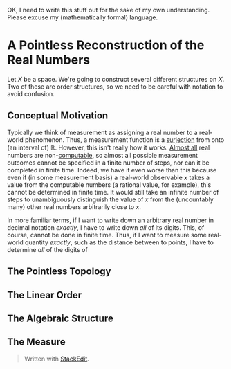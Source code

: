 OK, I need to write this stuff out for the sake of my own understanding. Please excuse my (mathematically formal) language. 

# A Pointless Reconstruction of the Real Numbers
Let $X$ be a space. We're going to construct several different structures on $X$. Two of these are order structures, so we need to be careful with notation to avoid confusion.

## Conceptual Motivation
Typically we think of measurement as assigning a real number to a real-world phenomenon. Thus, a measurement function is a [surjection](https://en.wikipedia.org/wiki/Surjective_function) from  onto (an interval of) $\mathbb{R}$. However, this isn't really how it works. [Almost all](https://en.wikipedia.org/wiki/Almost_all) real numbers are non-[computable](https://en.wikipedia.org/wiki/Computable_number), so almost all possible measurement outcomes cannot be specified in a finite number of steps, nor can it be completed in finite time. Indeed, we have it even worse than this because even if (in some measurement basis) a real-world observable $x$ takes a value from the computable numbers (a rational value, for example), this cannot be determined in finite time. It would still take an infinite number of steps to unambiguously distinguish the value of $x$ from the (uncountably many) other real numbers arbitrarily close to $x$.

In more familiar terms, if I want to write down an arbitrary real number in decimal notation *exactly*, I have to write down *all* of its digits. This, of course, cannot be done in finite time. Thus, if I want to measure some real-world quantity *exactly*, such as the distance between to points, I have to determine *all* of the digits of 

## The Pointless Topology

## The Linear Order

## The Algebraic Structure

## The Measure


> Written with [StackEdit](https://stackedit.io/).
<!--stackedit_data:
eyJoaXN0b3J5IjpbOTAxNDczNTQwLC02MzM5MDQ5NDYsOTgzOD
Q0NTE5LDgzNTAzNjY4Niw5NTg1ODQ4NTcsLTE5MDc4OTI2MDQs
Mjk1NzgzNTU5LDE3MDIxNDY1NzBdfQ==
-->